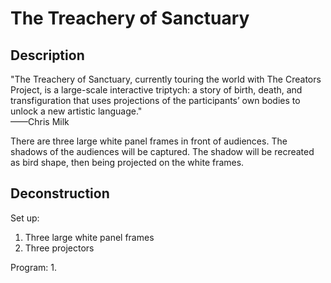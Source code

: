 # The Treachery of Sanctuary
## Description
"The Treachery of Sanctuary, currently touring the world with The Creators Project, is a large-scale interactive triptych: a story of birth, death, and transfiguration that uses projections of the participants’ own bodies to unlock a new artistic language."  
——Chris Milk

There are three large white panel frames in front of audiences. The shadows of the audiences will be captured. The shadow will be recreated as bird shape, then being projected on the white frames.

## Deconstruction

Set up:
1. Three large white panel frames
2. Three projectors

Program:
1. 
